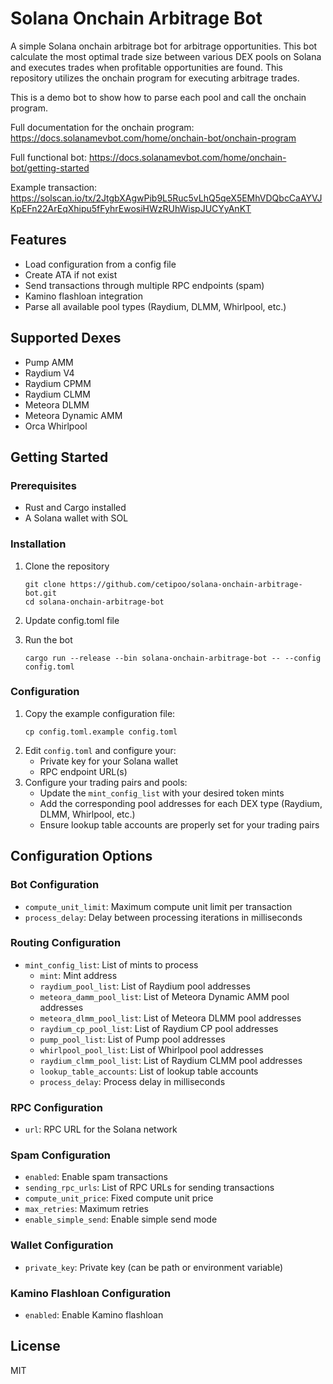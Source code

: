 # Solana Onchain Arbitrage Bot

A simple Solana onchain arbitrage bot for arbitrage opportunities. This bot calculate the most optimal trade size between various DEX pools on Solana and executes trades when profitable opportunities are found. This repository utilizes the onchain program for executing arbitrage trades.

This is a demo bot to show how to parse each pool and call the onchain program.

Full documentation for the onchain program:
https://docs.solanamevbot.com/home/onchain-bot/onchain-program

Full functional bot:
https://docs.solanamevbot.com/home/onchain-bot/getting-started

Example transaction:
https://solscan.io/tx/2JtgbXAgwPib9L5Ruc5vLhQ5qeX5EMhVDQbcCaAYVJKpEFn22ArEqXhipu5fFyhrEwosiHWzRUhWispJUCYyAnKT

## Features

- Load configuration from a config file
- Create ATA if not exist
- Send transactions through multiple RPC endpoints (spam)
- Kamino flashloan integration
- Parse all available pool types (Raydium, DLMM, Whirlpool, etc.)

## Supported Dexes

- Pump AMM
- Raydium V4
- Raydium CPMM
- Raydium CLMM
- Meteora DLMM
- Meteora Dynamic AMM
- Orca Whirlpool

## Getting Started

### Prerequisites

- Rust and Cargo installed
- A Solana wallet with SOL

### Installation

1. Clone the repository

   ```
   git clone https://github.com/cetipoo/solana-onchain-arbitrage-bot.git
   cd solana-onchain-arbitrage-bot
   ```

2. Update config.toml file

3. Run the bot
   ```
   cargo run --release --bin solana-onchain-arbitrage-bot -- --config config.toml
   ```

### Configuration

1. Copy the example configuration file:
   ```
   cp config.toml.example config.toml
   ```
2. Edit `config.toml` and configure your:
   - Private key for your Solana wallet
   - RPC endpoint URL(s)
3. Configure your trading pairs and pools:
   - Update the `mint_config_list` with your desired token mints
   - Add the corresponding pool addresses for each DEX type (Raydium, DLMM, Whirlpool, etc.)
   - Ensure lookup table accounts are properly set for your trading pairs

## Configuration Options

### Bot Configuration

- `compute_unit_limit`: Maximum compute unit limit per transaction
- `process_delay`: Delay between processing iterations in milliseconds

### Routing Configuration

- `mint_config_list`: List of mints to process
  - `mint`: Mint address
  - `raydium_pool_list`: List of Raydium pool addresses
  - `meteora_damm_pool_list`: List of Meteora Dynamic AMM pool addresses
  - `meteora_dlmm_pool_list`: List of Meteora DLMM pool addresses
  - `raydium_cp_pool_list`: List of Raydium CP pool addresses
  - `pump_pool_list`: List of Pump pool addresses
  - `whirlpool_pool_list`: List of Whirlpool pool addresses
  - `raydium_clmm_pool_list`: List of Raydium CLMM pool addresses
  - `lookup_table_accounts`: List of lookup table accounts
  - `process_delay`: Process delay in milliseconds

### RPC Configuration

- `url`: RPC URL for the Solana network

### Spam Configuration

- `enabled`: Enable spam transactions
- `sending_rpc_urls`: List of RPC URLs for sending transactions
- `compute_unit_price`: Fixed compute unit price
- `max_retries`: Maximum retries
- `enable_simple_send`: Enable simple send mode

### Wallet Configuration

- `private_key`: Private key (can be path or environment variable)

### Kamino Flashloan Configuration

- `enabled`: Enable Kamino flashloan

## License

MIT
